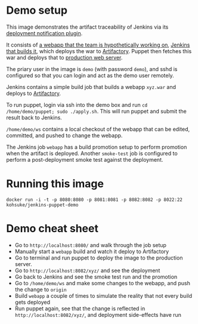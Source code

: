 # Demo setup

This image demonstrates the artifact traceability of Jenkins via its [deployment notification plugin](https://wiki.jenkins-ci.org/display/JENKINS/Deployment+Notification+Plugin).

It consists of [a webapp that the team is hypothetically working on](https://github.com/kohsuke/hello-world-webapp), [Jenkins that builds it](http://localhost:8080/), which deploys the war to [Artifactory](http://localhost:8081/artifactory/). Puppet then fetches this war and deploys that to [production web server](http://localhost:8082/xyz/).
 
The priary user in the image is `demo` (with password `demo`), and sshd is configured so that you can login and act as the demo user remotely.

Jenkins contains a simple build job that builds a webapp `xyz.war` and deploys to [Artifactory](http://localhost:8081/artifactory/libs-snapshot-local/org/kohsuke/test/xyz/1.0-SNAPSHOT/).

To run puppet, login via ssh into the demo box and run `cd /home/demo/puppet; sudo ./apply.sh`. This will run puppet and submit the result back to Jenkins.

`/home/demo/ws` contains a local checkout of the webapp that can be edited, committed, and pushed to change the webapp.

The Jenkins job `webapp` has a build promotion setup to perform promotion when the artifact is deployed. Another `smoke-test` job is configured to perform a post-deployment smoke test against the deployment.



# Running this image

    docker run -i -t -p 8080:8080 -p 8081:8081 -p 8082:8082 -p 8022:22 kohsuke/jenkins-puppet-demo

# Demo cheat sheet

* Go to `http://localhost:8080/` and walk through the job setup
* Manually start a `webapp` build and watch it deploy to Artifactory
* Go to terminal and run puppet to deploy the image to the production server.
* Go to `http://localhost:8082/xyz/` and see the deployment
* Go back to Jenkins and see the smoke test run and the promotion
* Go to `/home/demo/ws` and make some changes to the webapp, and push the change to `origin`
* Build `webapp` a couple of times to simulate the reality that not every build gets deployed
* Run puppet again, see that the change is reflected in `http://localhost:8082/xyz/`, and deployment side-effects have run


